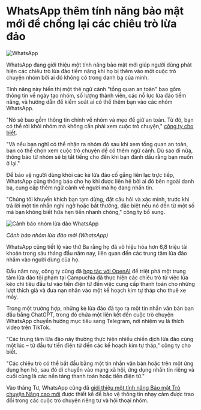# WhatsApp thêm tính năng bảo mật mới để chống lại các chiêu trò lừa đảo

![WhatsApp](https://www.bleepstatic.com/content/hl-images/2025/08/06/WhatsApp.jpg)

WhatsApp đang giới thiệu một tính năng bảo mật mới giúp người dùng phát hiện các chiêu trò lừa đảo tiềm năng khi họ bị thêm vào một cuộc trò chuyện nhóm bởi ai đó không có trong danh bạ của mình.

Tính năng này hiển thị một thẻ ngữ cảnh "tổng quan an toàn" bao gồm thông tin về ngày tạo nhóm, số lượng thành viên, các nỗ lực lừa đảo tiềm năng, và hướng dẫn để kiểm soát ai có thể thêm bạn vào các nhóm WhatsApp.

"Nó sẽ bao gồm thông tin chính về nhóm và mẹo để giữ an toàn. Từ đó, bạn có thể rời khỏi nhóm mà không cần phải xem cuộc trò chuyện," [công ty cho biết](https://about.fb.com/news/2025/08/new-whatsapp-tools-tips-beat-messaging-scams/).

"Và nếu bạn nghĩ có thể nhận ra nhóm đó sau khi xem tổng quan an toàn, bạn có thể chọn xem cuộc trò chuyện để có thêm ngữ cảnh. Dù sao đi nữa, thông báo từ nhóm sẽ bị tắt tiếng cho đến khi bạn đánh dấu rằng bạn muốn ở lại."

Để bảo vệ người dùng khỏi các kẻ lừa đảo cố gắng liên lạc trực tiếp, WhatsApp cũng thông báo cho họ khi được liên hệ bởi ai đó bên ngoài danh bạ, cung cấp thêm ngữ cảnh về người mà họ đang nhắn tin.

"Chúng tôi khuyến khích bạn tạm dừng, đặt câu hỏi và xác minh, trước khi trả lời một tin nhắn nghi ngờ hoặc bất thường, đặc biệt nếu nó đến từ một số mà bạn không biết hứa hẹn tiền nhanh chóng," công ty bổ sung.

![Cảnh báo nhóm lừa đảo WhatsApp](https://www.bleepstatic.com/images/news/u/1109292/2025/WhatsApp_scam_group_alert.jpg)

_Cảnh báo nhóm lừa đảo mới (WhatsApp)_

WhatsApp cũng tiết lộ vào thứ Ba rằng họ đã vô hiệu hóa hơn 6,8 triệu tài khoản trong sáu tháng đầu năm nay, liên quan đến các trung tâm lừa đảo nhắm vào người dùng của họ.

Đầu năm nay, công ty cũng đã [hợp tác với OpenAI](https://cdn.openai.com/threat-intelligence-reports/5f73af09-a3a3-4a55-992e-069237681620/disrupting-malicious-uses-of-ai-june-2025.pdf) để triệt phá một trung tâm lừa đảo tội phạm tại Campuchia đã thực hiện các chiêu trò từ việc lừa kéo chỉ tiêu đầu tư vào tiền điện tử đến việc cung cấp thanh toán cho những lượt thích giả và đưa nạn nhân vào một kế hoạch kim tự tháp cho thuê xe máy.

Trong một trường hợp, những kẻ lừa đảo đã tạo ra một tin nhắn văn bản ban đầu bằng ChatGPT, trong đó chứa một liên kết đến cuộc trò chuyện WhatsApp chuyển hướng mục tiêu sang Telegram, nơi nhiệm vụ là thích video trên TikTok.

"Các trung tâm lừa đảo này thường thực hiện nhiều chiến dịch lừa đảo cùng một lúc – từ đầu tư tiền điện tử đến các kế hoạch kim tự tháp," công ty cho biết.

"Các chiêu trò có thể bắt đầu bằng một tin nhắn văn bản hoặc trên một ứng dụng hẹn hò, sau đó di chuyển vào mạng xã hội, ứng dụng nhắn tin riêng và cuối cùng là các nền tảng thanh toán hoặc tiền điện tử."

Vào tháng Tư, WhatsApp cũng đã [giới thiệu một tính năng Bảo mật Trò chuyện Nâng cao mới](https://www.bleepingcomputer.com/news/security/whatsapps-new-advanced-chat-privacy-protects-sensitive-messages/) được thiết kế để bảo vệ thông tin nhạy cảm được trao đổi trong các cuộc trò chuyện riêng tư và hội thoại nhóm.
